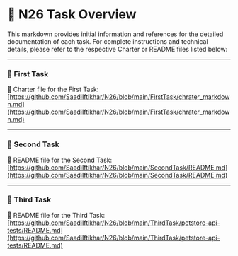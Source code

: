 # 📄 N26 Task Overview

This markdown provides initial information and references for the detailed documentation of each task. For complete instructions and technical details, please refer to the respective Charter or README files listed below:

---

### 🔹 First Task

📘 Charter file for the First Task:  
[https://github.com/SaadiIftikhar/N26/blob/main/FirstTask/chrater_markdown.md](https://github.com/SaadiIftikhar/N26/blob/main/FirstTask/chrater_markdown.md)

---

### 🔹 Second Task

📘 README file for the Second Task:  
[https://github.com/SaadiIftikhar/N26/blob/main/SecondTask/README.md](https://github.com/SaadiIftikhar/N26/blob/main/SecondTask/README.md)

---

### 🔹 Third Task

📘 README file for the Third Task:  
[https://github.com/SaadiIftikhar/N26/blob/main/ThirdTask/petstore-api-tests/README.md](https://github.com/SaadiIftikhar/N26/blob/main/ThirdTask/petstore-api-tests/README.md)